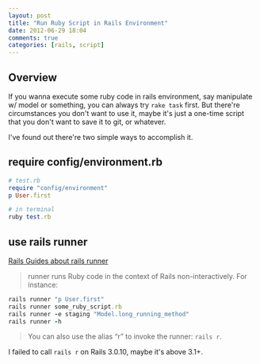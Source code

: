 ```yaml
---
layout: post
title: "Run Ruby Script in Rails Environment"
date: 2012-06-29 18:04
comments: true
categories: [rails, script]
---
```


## Overview

If you wanna execute some ruby code in rails environment, say manipulate w/ model or something, you can always try `rake task` first. But there're circumstances you don't want to use it, maybe it's just a one-time script that you don't want to save it to git, or whatever.

I've found out there're two simple ways to accomplish it.

## require config/environment.rb

```ruby
# test.rb
require "config/environment"
p User.first

# in terminal
ruby test.rb
```

## use rails runner

[Rails Guides about rails runner](http://guides.rubyonrails.org/command_line.html#rails-runner)

> runner runs Ruby code in the context of Rails non-interactively. For instance:

```ruby
rails runner "p User.first"
rails runner some_ruby_script.rb
rails runner -e staging "Model.long_running_method"
rails runner -h
```

> You can also use the alias “r” to invoke the runner: `rails r`.

I failed to call `rails r` on Rails 3.0.10, maybe it's above 3.1+.